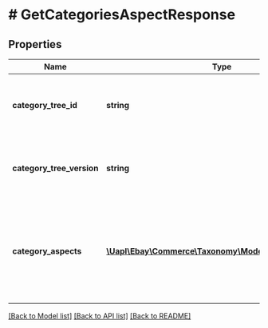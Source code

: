 # # GetCategoriesAspectResponse

## Properties

Name | Type | Description | Notes
------------ | ------------- | ------------- | -------------
**category_tree_id** | **string** | The unique identifier of the eBay category tree being requested. | [optional]
**category_tree_version** | **string** | The version of the category tree that is returned in the categoryTreeId field. | [optional]
**category_aspects** | [**\Uapl\Ebay\Commerce\Taxonomy\Model\CategoryAspect[]**](CategoryAspect.md) | An array of aspects that are appropriate or necessary for accurately describing items in a particular leaf category. | [optional]

[[Back to Model list]](../../README.md#models) [[Back to API list]](../../README.md#endpoints) [[Back to README]](../../README.md)
